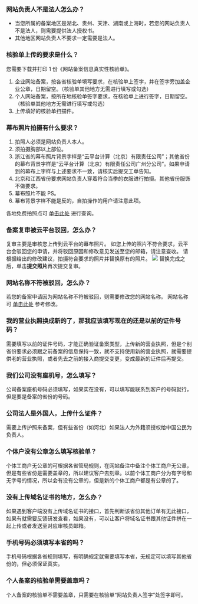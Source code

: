 ###  网站负责人不是法人怎么办？
- 当您所属的备案地区是湖北、贵州、天津、湖南或上海时，若您的网站负责人不是法人，则需要提供法人授权书。
- 其他地区网站负责人不要求一定需要是法人。

###  核验单上传的要求是什么？
您需要下载并打印 1 份《网站备案信息真实性核验单》。
1. 企业网站备案，按各省核验单填写要求，在核验单上签字，并在签字旁加盖企业公章，日期留空。（核验单其他地方无需进行填写或勾选）
2. 个人网站备案，按所在地核验单签字要求，在核验单上进行签字，日期留空。（核验单其他地方无需进行填写或勾选）
3. 上传填好的核验单扫描件。

###  幕布照片拍摄有什么要求？
1. 拍照人必须是网站负责人本人。
2. 须拍摄胸部以上部位。
3. 浙江省的幕布照片背景字样是“云平台计算（北京）有限责任公司”；其他省份的幕布背景字样是“云平台计算（北京）有限责任公司广州分公司”。如果申请到的幕布上字样与上述要求不一致，请核实后提交工单告知。
4.	北京和江西省份要求网站负责人穿着符合当季的衣服进行拍摄。其他省份服饰不做要求。
5.	幕布照片不能 PS。
6.	幕布背景字样不能是反的，自拍操作的用户请注意此项。

各地免费拍照点可 [单击此处](http://console.tcecqpoc.fsphere.cn/beian/cammap) 进行查询。

###  备案复审被云平台驳回，怎么办？
复审主要是审核您上传到云平台的幕布照片。
如您上传的照片不符合要求，云平台会驳回您的申请，并将驳回原因和修改意见发送至您的邮箱，请注意查收。
请根据给出的修改建议，拍摄符合要求的照片并替换原有的照片。
![](http://imgcache.tcecqpoc.fsphere.cn/image/mc.qcloudimg.com/static/img/eee9326aa8a8ab8fd61cfc6779da1a5b/image.png)
替换完成之后，单击**提交照片**再次提交复审。

###  网站名称不符被驳回，怎么办？
若您的备案申请因为网站名称不符被驳回，则需要修改您的网站名称。
网站名称可 [单击此处](http://tcecqpoc.fsphere.cn/document/product/243/9587#5.-.E7.BD.91.E7.AB.99.E5.90.8D.E7.A7.B0.E6.9C.89.E4.BB.80.E4.B9.88.E5.91.BD.E5.90.8D.E8.A6.81.E6.B1.82.EF.BC.9F) 参考修改。

### 我的营业执照换成新的了，那我应该填写现在的还是以前的证件号码？
需要填写以前的证件号码，才能正确验证备案类型，上传新的营业执照，但是个别省份要求必须跟之前备案的信息保持一致，就不支持使用新的营业执照，就需要提供老的营业执照，或者先去之前的接入商提交变更，变成最新的证件后再提交。

### 我们公司没有座机号，怎么填写？
公司备案座机号码必须填写，如果实在没有，可以填写能联系到客户的号码就行，但是要是备案的省份的号码。

### 公司法人是外国人，上传什么证件？
需要上传护照来备案，但有些省份（如河北）如果法人为外籍须授权给中国公民为负责人。

### 个体户没有公章怎么填写核验单？
个体工商户无公章的可根据各省管局规则，在网站备注中备注个体工商户无公章，但是有些省份是需要盖章的，所以建议客户去刻章。以前个体工商户分为有字号和无字号的情况，所以会有没有公章的，但是新的个体工商户都是有公章的了。

### 没有上传域名证书的地方，怎么办？
如果遇到客户端没有上传域名证书的接口，首先判断该省份其他订单有无此接口，如果有就需要反馈研发查看，如果没有，可以让客户将域名证书跟其他证件拼在一起上传或者发送至对应审核员邮箱。

### 手机号码必须填写本省的吗？
手机号码根据各省规则填写，有明确规定就需要填写本省，无规定可以填写其他省份的，但必须保证真实。

### 个人备案的核验单需要盖章吗？
个人备案的核验单不需要盖章，只需要在核验单“网站负责人签字”处签字即可。

